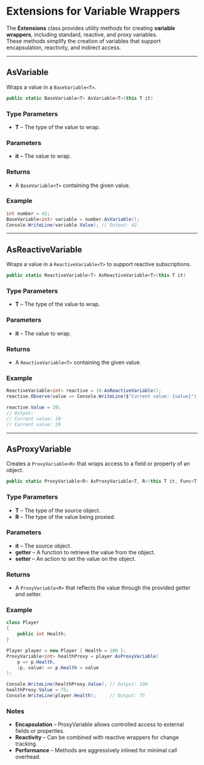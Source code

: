 # Extensions for Variable Wrappers

The **Extensions** class provides utility methods for creating **variable wrappers**, including standard, reactive, and proxy variables.  
These methods simplify the creation of variables that support encapsulation, reactivity, and indirect access.

---

## AsVariable

Wraps a value in a `BaseVariable<T>`.

```csharp
public static BaseVariable<T> AsVariable<T>(this T it)
```
### Type Parameters
- **T** – The type of the value to wrap.
### Parameters
- **it** – The value to wrap.
### Returns
- A `BaseVariable<T>` containing the given value.
### Example
```csharp
int number = 42;
BaseVariable<int> variable = number.AsVariable();
Console.WriteLine(variable.Value); // Output: 42
```
---
## AsReactiveVariable
Wraps a value in a `ReactiveVariable<T>` to support reactive subscriptions.
```csharp
public static ReactiveVariable<T> AsReactiveVariable<T>(this T it)
```
### Type Parameters
- **T** – The type of the value to wrap.
### Parameters
- **it** – The value to wrap.
### Returns
- A `ReactiveVariable<T>` containing the given value.
### Example
```csharp
ReactiveVariable<int> reactive = 10.AsReactiveVariable();
reactive.Observe(value => Console.WriteLine($"Current value: {value}"));

reactive.Value = 20; 
// Output:
// Current value: 10
// Current value: 20
```
---
## AsProxyVariable
Creates a `ProxyVariable<R>` that wraps access to a field or property of an object.
```csharp
public static ProxyVariable<R> AsProxyVariable<T, R>(this T it, Func<T, R> getter, Action<T, R> setter)
```
### Type Parameters
- **T** – The type of the source object.
- **R** – The type of the value being proxied.
### Parameters
- **it** – The source object.
- **getter** – A function to retrieve the value from the object.
- **setter** – An action to set the value on the object.
### Returns
- A `ProxyVariable<R>` that reflects the value through the provided getter and setter.
### Example
```csharp
class Player
{
    public int Health;
}

Player player = new Player { Health = 100 };
ProxyVariable<int> healthProxy = player.AsProxyVariable(
    p => p.Health,
    (p, value) => p.Health = value
);

Console.WriteLine(healthProxy.Value); // Output: 100
healthProxy.Value = 75;
Console.WriteLine(player.Health);     // Output: 75
```
### Notes
- **Encapsulation** – ProxyVariable allows controlled access to external fields or properties.
- **Reactivity** – Can be combined with reactive wrappers for change tracking.
- **Performance** – Methods are aggressively inlined for minimal call overhead.